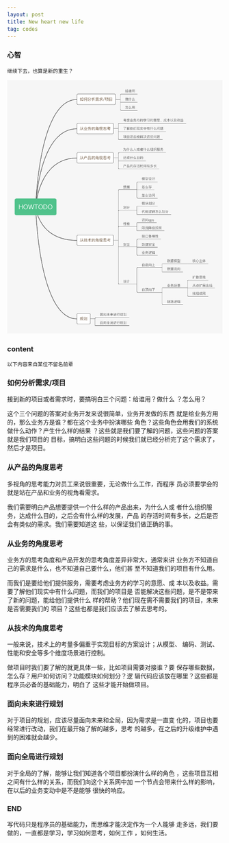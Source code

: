 ```yaml
---
layout: post
title: New heart new life
tag: codes
---
```


### 心智
	
	继续下去，也算是新的重生？

![show](/images/new_heart.jpg)

### content

	以下内容来自某位不留名前辈


### 如何分析需求/项目

接到新的项目或者需求时，要搞明白三个问题：给谁用？做什么
？怎么用？

这个三个问题的答案对业务开发来说很简单，业务开发做的东西
就是给业务方用的，那么业务方是谁？都在这个业务中扮演哪些
角色？这些角色会用我们的系统做什么动作？产生什么样的结果
？这些就是我们要了解的问题，这些问题的答案就是我们项目的
目标，搞明白这些问题的时候我们就已经分析完了这个需求了，
然后才是项目。


### 从产品的角度思考

多视角的思考能力对员工来说很重要，无论做什么工作，而程序
员必须要学会的就是站在产品和业务的视角看需求。

我们需要明白产品想要提供一个什么样的产品出来，为什么人或
者什么组织服务，达成什么目的，之后会有什么样的发展，产品
的存活时间有多长，之后是否会有类似的需求。我们需要知道这
些，以保证我们做正确的事。

### 从业务的角度思考

业务方的思考角度和产品开发的思考角度差异非常大，通常来讲
业务方不知道自己的需求是什么，也不知道自己要什么，他们甚
至不知道我们的项目有什么用。

而我们是要给他们提供服务，需要考虑业务方的学习的意愿、成
本以及收益。需要了解他们现实中有什么问题，而我们的项目是
否能解决这些问题，是不是带来了新的问题，能给他们提供什么
样的帮助？他们现在需不需要我们的项目，未来是否需要我们的
项目？这些也都是我们应该去了解去思考的。

### 从技术的角度思考

一般来说，技术上的考量多偏重于实现目标的方案设计；从模型、
编码、测试、性能和安全等多个维度场景进行控制。

做项目时我们要了解的就更具体一些，比如项目需要对接谁？要
保存哪些数据，怎么存？用户如何访问？功能模块如何划分？逻
辑代码应该放在哪里？这些都是程序员必备的基础能力，明白了
这些才能开始做项目。

### 面向未来进行规划

对于项目的规划，应该尽量面向未来和全局，因为需求是一直变
化的，项目也要经常进行改动，我们在最开始了解的越多，思考
的越多，在之后的升级维护中遇到的困难就会越少。

### 面向全局进行规划

对于全局的了解，能够让我们知道各个项目都扮演什么样的角色
，这些项目互相之间有什么样的关系，而我们向这个关系网中加
一个节点会带来什么样的影响，在以后的业务变动中是不是能够
很快的响应。

### END

写代码只是程序员的基础能力，而思维才能决定作为一个人能够
走多远，我们要做的，一直都是学习，学习如何思考，如何工作
，如何生活。